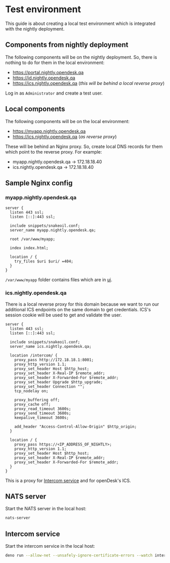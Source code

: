 # Test environment

This guide is about creating a local test environment which is integrated with
the nightly deployment.

## Components from nightly deployment

The following components will be on the nightly deployment. So, there is nothing
to do for them in the local environment:

- https://portal.nightly.opendesk.qa
- https://id.nightly.opendesk.qa
- https://ics.nightly.opendesk.qa (_this will be behind a local reverse proxy_)

Log in as `Administrator` and create a test user.

## Local components

The following components will be on the local environment:

- https://myapp.nightly.opendesk.qa
- https://ics.nightly.opendesk.qa (_as reverse proxy_)

These will be behind an Nginx proxy. So, create local DNS records for them which
point to the reverse proxy. For example:

- myapp.nightly.opendesk.qa -> 172.18.18.40
- ics.nightly.opendesk.qa -> 172.18.18.40

## Sample Nginx config

### myapp.nightly.opendesk.qa

```config
server {
  listen 443 ssl;
  listen [::]:443 ssl;

  include snippets/snakeoil.conf;
  server_name myapp.nightly.opendesk.qa;

  root /var/www/myapp;

  index index.html;

  location / {
    try_files $uri $uri/ =404;
  }
}
```

`/var/www/myapp` folder contains files which are in [ui](../ui).

### ics.nightly.opendesk.qa

There is a local reverse proxy for this domain because we want to run our
additional ICS endpoints on the same domain to get credentials. ICS's session
cookie will be used to get and validate the user.

```config
server {
  listen 443 ssl;
  listen [::]:443 ssl;

  include snippets/snakeoil.conf;
  server_name ics.nightly.opendesk.qa;

  location /intercom/ {
    proxy_pass http://172.18.18.1:8001;
    proxy_http_version 1.1;
    proxy_set_header Host $http_host;
    proxy_set_header X-Real-IP $remote_addr;
    proxy_set_header X-Forwarded-For $remote_addr;
    proxy_set_header Upgrade $http_upgrade;
    proxy_set_header Connection "";
    tcp_nodelay on;

    proxy_buffering off;
    proxy_cache off;
    proxy_read_timeout 3600s;
    proxy_send_timeout 3600s;
    keepalive_timeout 3600s;

    add_header "Access-Control-Allow-Origin" $http_origin;
  }

  location / {
    proxy_pass https://<IP_ADDRESS_OF_NIGHTLY>;
    proxy_http_version 1.1;
    proxy_set_header Host $http_host;
    proxy_set_header X-Real-IP $remote_addr;
    proxy_set_header X-Forwarded-For $remote_addr;
  }
}
```

This is a proxy for [Intercom service](../intercom.ts) and for openDesk's ICS.

## NATS server

Start the NATS server in the local host:

```bash
nats-server
```

## Intercom service

Start the intercom service in the local host:

```bash
deno run --allow-net --unsafely-ignore-certificate-errors --watch intercom.ts
```
